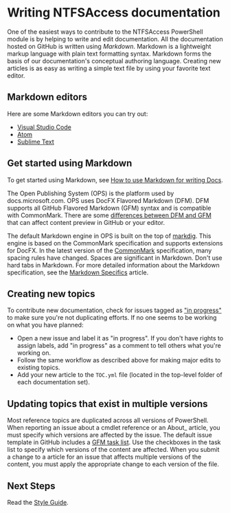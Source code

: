 # Writing NTFSAccess documentation

One of the easiest ways to contribute to the NTFSAccess PowerShell module is by helping to write and edit documentation.
All the documentation hosted on GitHub is written using *Markdown*. Markdown is a lightweight markup
language with plain text formatting syntax. Markdown forms the basis of our documentation's
conceptual authoring language. Creating new articles is as easy as writing a simple text file by
using your favorite text editor.

## Markdown editors

Here are some Markdown editors you can try out:

- [Visual Studio Code](https://code.visualstudio.com)
- [Atom](https://atom.io/)
- [Sublime Text](http://www.sublimetext.com/)

## Get started using Markdown

To get started using Markdown, see [How to use Markdown for writing Docs](https://docs.microsoft.com/contribute/how-to-write-use-markdown).

The Open Publishing System (OPS) is the platform used by docs.microsoft.com. OPS uses DocFX Flavored
Markdown (DFM). DFM supports all GitHub Flavored Markdown (GFM) syntax and is compatible with
CommonMark. There are some [differences between DFM and GFM][dfm-diffs] that can affect content
preview in GitHub or your editor.

The default Markdown engine in OPS is built on the top of [markdig][]. This engine is based on the
CommonMark specification and supports extensions for DocFX. In the latest version of the [CommonMark][]
specification, many spacing rules have changed. Spaces are significant in Markdown. Don't use hard
tabs in Markdown. For more detailed information about the Markdown specification, see the
[Markdown Specifics](4-MARKDOWN-SPECIFICS.md) article.

## Creating new topics

To contribute new documentation, check for issues tagged as ["in progress"][labels] to make sure
you're not duplicating efforts. If no one seems to be working on what you have planned:

- Open a new issue and label it as "in progress". If you don't have rights to assign labels, add "in
  progress" as a comment to tell others what you're working on.
- Follow the same workflow as described above for making major edits to existing topics.
- Add your new article to the `TOC.yml` file (located in the top-level folder of each
  documentation set).

## Updating topics that exist in multiple versions

Most reference topics are duplicated across all versions of PowerShell. When reporting an issue
about a cmdlet reference or an About_ article, you must specify which versions are affected by the
issue. The default issue template in GitHub includes a [GFM task list][gfm-task]. Use the checkboxes
in the task list to specify which versions of the content are affected. When you submit a change to
a article for an issue that affects multiple versions of the content, you must apply the appropriate
change to each version of the file.

## Next Steps

Read the [Style Guide](3-STYLE-GUIDE.md).

<!-- External URLs -->
[markdig]: https://github.com/lunet-io/markdig
[CommonMark]: https://spec.commonmark.org/
[gfm-help]: https://help.github.com/categories/writing-on-github/
[labels]: https://github.com/PowerShell/PowerShell-Docs/labels/in%20progress
[gfm-task]: https://github.github.com/gfm/#task-list-items-extension-
[dfm-diffs]: https://dotnet.github.io/docfx/spec/docfx_flavored_markdown.html#differences-between-dfm-and-gfm